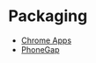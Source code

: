 Packaging
==========

* [Chrome Apps](http://developer.chrome.com/apps/about_apps.html)
* [PhoneGap](http://phonegap.com/)